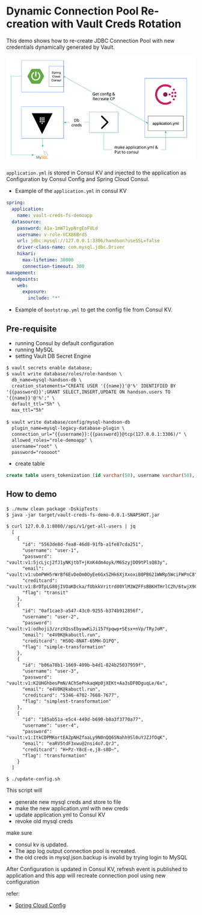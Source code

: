 # Dynamic Connection Pool Re-creation with Vault Creds Rotation

This demo shows how to re-create JDBC Connection Pool with new credentials dynamically generated by Vault.

![](diagram.png)

`application.yml` is stored in Consul KV and injected to the application as Configuration by Consul Config and Spring Cloud Consul. 

* Example of the `application.yml` in consul KV

```yaml
spring:
  application:
    name: vault-creds-fs-demoapp
  datasource:
    password: A1a-1mW71ypNrgEoFULd
    username: v-role-VCX86BrdS
    url: jdbc:mysql://127.0.0.1:3306/handson?useSSL=false
    driver-class-name: com.mysql.jdbc.Driver
    hikari:
      max-lifetime: 30000
      connection-timeout: 300
management:
  endpoints:
    web:
      exposure:
        include: "*"
```

* Example of `bootstrap.yml` to get the config file from Consul KV.

## Pre-requisite
* running Consul by default configuration
* running MySQL
* setting Vault DB Secret Engine

```shell script
$ vault secrets enable database;
$ vault write database/roles/role-handson \
  db_name=mysql-handson-db \
  creation_statements="CREATE USER '{{name}}'@'%' IDENTIFIED BY '{{password}}';GRANT SELECT,INSERT,UPDATE ON handson.users TO '{{name}}'@'%';" \
  default_ttl="5h" \
  max_ttl="5h"

$ vault write database/config/mysql-handson-db 
  plugin_name=mysql-legacy-database-plugin \
  connection_url="{{username}}:{{password}}@tcp(127.0.0.1:3306)/" \
  allowed_roles="role-demoapp" \
  username="root" \
  password="rooooot"
```

* create table
```sql
create table users_tokenization (id varchar(50), username varchar(50), password varchar(200), email varchar(200), creditcard varchar(200), flag varchar(30));
```

## How to demo

```shell script
$ ./mvnw clean package -DskipTests 
$ java -jar target/vault-creds-fs-demo-0.0.1-SNAPSHOT.jar
```

```shell script
$ curl 127.0.0.1:8080//api/v1/get-all-users | jq  
  [
    {
      "id": "5563de8d-fea8-46d8-91fb-a1fe87cda251",
      "username": "user-1",
      "password": "vault:v1:5jcLjcj2fJ1yNKjtbT+jKnK4dm4oyk/M6SzyjDO9tPlsQ83y",
      "email": "vault:v1:ubmPWH5rWrBf6EvDeOm0OyEe6GxSZHk6XjXxoxiB0PB621WWRp5WciFWPnC8",
      "creditcard": "vault:v1:BrDTpLG80jIVOaKDcka/fUbkkVritrd80YlM3WZFFsBBKHTHrlC2h/6twjX9CEw=",
      "flag": "transit"
    },
    {
      "id": "0af1cae3-a547-43c0-9255-b374b912856f",
      "username": "user-2",
      "password": "vault:v1:odhoji3/zrzXQssEbyawKiJi157Ypqwp+SEsx+nVp/TRyJoM",
      "email": "e4V0K@kabuctl.run",
      "creditcard": "HS0Q-8NAT-65MH-D1PQ",
      "flag": "simple-transformation"
    },
    {
      "id": "b06a78b1-1669-409b-b4d1-824b25037959f",
      "username": "user-3",
      "password": "vault:v1:K2UHGhbesPmN/AChSePnkaqWp0jXEKt+Aa3sDF0DguqLe/6x",
      "email": "e4V0K@kabuctl.run",
      "creditcard": "5346-4702-7668-7677",
      "flag": "simplest-transformation"
    },
    {
      "id": "185ab51a-e5c4-449d-b690-b8a3f3770a77",
      "username": "user-4",
      "password": "vault:v1:ItkCDPMKortEAZpNHZfaaLy9N0nQQ6SNahh9Sl0uYJZJfOqK",
      "email": "eaRV5tdF3xwu@2nsi4o7.QrJ",
      "creditcard": "H+Pz-Y8cE-e,j8-s8D~",
      "flag": "transformation"
    }
  ]
```

```shell script
$ ./update-config.sh
```

This script will
* generate new mysql creds and store to file
* make the new application.yml with new creds
* update application.yml to Consul KV
* revoke old mysql creds

make sure 
* consul kv is updated.
* The app log output connection pool is recreated.
* the old creds in mysql.json.backup is invalid by trying login to MySQL

After Configuration is updated in Consul KV, refresh event is published to application and this app will recreate connection pool using new configuration

refer: 
* [Spring Cloud Config](https://cloud.spring.io/spring-cloud-consul/reference/html/#spring-cloud-consul-config) 
